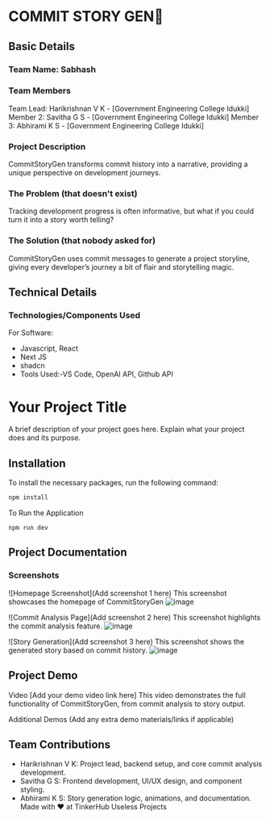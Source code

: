 # COMMIT STORY GEN🎯
## Basic Details
### Team Name: Sabhash
### Team Members
Team Lead: Harikrishnan V K - [Government Engineering College Idukki]
Member 2: Savitha G S - [Government Engineering College Idukki]
Member 3: Abhirami K S - [Government Engineering College Idukki]
### Project Description
CommitStoryGen transforms commit history into a narrative, providing a unique perspective on development journeys.

### The Problem (that doesn't exist)
Tracking development progress is often informative, but what if you could turn it into a story worth telling?

### The Solution  (that nobody asked for)
CommitStoryGen uses commit messages to generate a project storyline, giving every developer’s journey a bit of flair and storytelling magic.

## Technical Details
### Technologies/Components Used
For Software:
- Javascript, React
- Next JS
- shadcn
- Tools Used:-VS Code, OpenAI API, Github API
# Your Project Title

A brief description of your project goes here. Explain what your project does and its purpose.

## Installation

To install the necessary packages, run the following command:

```bash
npm install
```
To Run the Application
```
npm run dev
```

## Project Documentation
### Screenshots
![Homepage Screenshot](Add screenshot 1 here) This screenshot showcases the homepage of CommitStoryGen
![image](https://github.com/user-attachments/assets/d558c35c-8c0b-4b10-9a09-87368aa0ee39)


![Commit Analysis Page](Add screenshot 2 here) This screenshot highlights the commit analysis feature.
![image](https://github.com/user-attachments/assets/de1bc25d-9a2b-4fe1-9f8c-0f4424325e04)

![Story Generation](Add screenshot 3 here) This screenshot shows the generated story based on commit history.
![image](https://github.com/user-attachments/assets/703a23cd-151c-40cf-96a5-1a9c88d9bb87)



## Project Demo
Video
[Add your demo video link here] This video demonstrates the full functionality of CommitStoryGen, from commit analysis to story output.

Additional Demos
(Add any extra demo materials/links if applicable)

## Team Contributions
- Harikrishnan V K: Project lead, backend setup, and core commit analysis development.
- Savitha G S: Frontend development, UI/UX design, and component styling.
- Abhirami K S: Story generation logic, animations, and documentation.
Made with ❤️ at TinkerHub Useless Projects









